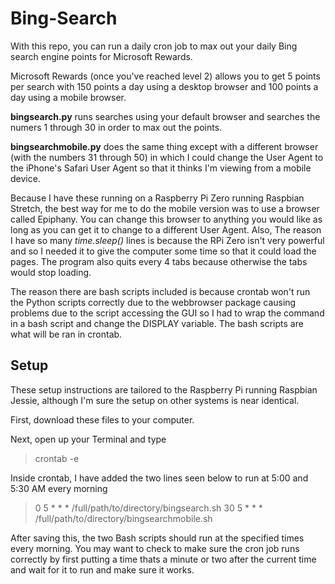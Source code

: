 # Bing-Search

With this repo, you can run a daily cron job to max out your daily Bing search engine points for Microsoft Rewards.

Microsoft Rewards (once you've reached level 2) allows you to get 5 points per search with 150 points a day using a desktop browser and 100 points a day using a mobile browser.

<b>bingsearch.py</b> runs searches using your default browser and searches the numers 1 through 30 in order to max out the points.

<b>bingsearchmobile.py</b> does the same thing except with a different browser (with the numbers 31 through 50) in which I could change the User Agent to the iPhone's Safari User Agent so that it thinks I'm viewing from a mobile device.

Because I have these running on a Raspberry Pi Zero running Raspbian Stretch, the best way for me to do the mobile version was to use a browser called Epiphany. You can change this browser to anything you would like as long as you can get it to change to a different User Agent. Also, The reason I have so many <i>time.sleep()</i> lines is because the RPi Zero isn't very powerful and so I needed it to give the computer some time so that it could load the pages. The program also quits every 4 tabs because otherwise the tabs would stop loading.

The reason there are bash scripts included is because crontab won't run the Python scripts correctly due to the webbrowser package causing problems due to the script accessing the GUI so I had to wrap the command in a bash script and change the DISPLAY variable. The bash scripts are what will be ran in crontab.

## Setup

These setup instructions are tailored to the Raspberry Pi running Raspbian Jessie, although I'm sure the setup on other systems is near identical.

First, download these files to your computer.

Next, open up your Terminal and type
> crontab -e

Inside crontab, I have added the two lines seen below to run at 5:00 and 5:30 AM every morning
> 0 5 * * * /full/path/to/directory/bingsearch.sh
> 30 5 * * * /full/path/to/directory/bingsearchmobile.sh

After saving this, the two Bash scripts should run at the specified times every morning. You may want to check to make sure the cron job runs correctly by first putting a time thats a minute or two after the current time and wait for it to run and make sure it works.
